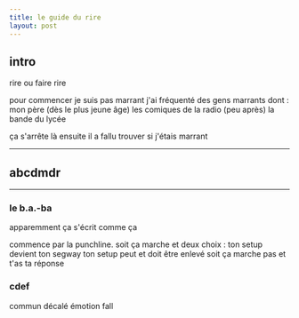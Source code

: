 ```yaml
---
title: le guide du rire
layout: post
---
```


## intro

rire ou faire rire

pour commencer je suis pas marrant
j'ai fréquenté des gens marrants dont :
mon père (dès le plus jeune âge)
les comiques de la radio (peu après)
la bande du lycée

ça s'arrête là
ensuite il a fallu trouver si j'étais marrant

---

## abcdmdr

---

### le b.a.-ba

apparemment ça s'écrit comme ça

commence par la punchline.
soit ça marche et deux choix :
ton setup devient ton segway
ton setup peut et doit être enlevé
soit ça marche pas et t'as ta réponse

### cdef

commun décalé émotion fall
